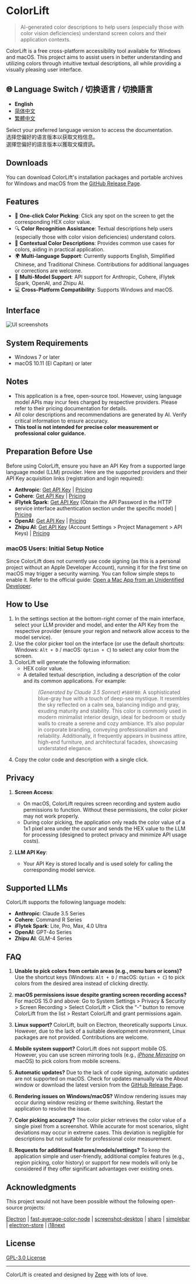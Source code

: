 # ColorLift

> AI-generated color descriptions to help users (especially those with color vision deficiencies) understand screen colors and their application contexts.

ColorLift is a free cross-platform accessibility tool available for Windows and macOS. This project aims to assist users in better understanding and utilizing colors through intuitive textual descriptions, all while providing a visually pleasing user interface.

## 🌐 Language Switch / 切换语言 / 切換語言

- **English**
- [简体中文](/README.md)
- [繁體中文](README_ZH-TW.md)

Select your preferred language version to access the documentation.  
选择您偏好的语言版本以获取文档信息。  
選擇您偏好的語言版本以獲取文檔資訊。

## Downloads

You can download ColorLift's installation packages and portable archives for Windows and macOS from the [GitHub Release Page](https://github.com/Reedo0910/ColorLift/releases).

## Features

- 🎨 **One-click Color Picking**: Click any spot on the screen to get the corresponding HEX color value.
- 🔍 **Color Recognition Assistance**: Textual descriptions help users (especially those with color vision deficiencies) understand colors.
- 🌈 **Contextual Color Descriptions**: Provides common use cases for colors, aiding in practical application.
- 🌍 **Multi-language Support**: Currently supports English, Simplified Chinese, and Traditional Chinese. Contributions for additional languages or corrections are welcome.
- 🤖 **Multi-Model Support**: API support for Anthropic, Cohere, iFlytek Spark, OpenAI, and Zhipu AI.
- 💻 **Cross-Platform Compatibility**: Supports Windows and macOS.

## Interface

![UI screenshots](images/promote_en.png)

## System Requirements

- Windows 7 or later
- macOS 10.11 (El Capitan) or later

## Notes

- This application is a free, open-source tool. However, using language model APIs may incur fees charged by respective providers. Please refer to their pricing documentation for details.
- All color descriptions and recommendations are generated by AI. Verify critical information to ensure accuracy.
- **This tool is not intended for precise color measurement or professional color guidance.**

## Preparation Before Use

Before using ColorLift, ensure you have an API Key from a supported large language model (LLM) provider. Here are the supported providers and their API Key acquisition links (registration and login required):

- **Anthropic**: [Get API Key](https://console.anthropic.com/dashboard) | [Pricing](https://www.anthropic.com/pricing#anthropic-api)
- **Cohere**: [Get API Key](https://dashboard.cohere.com/api-keys) | [Pricing](https://cohere.ai/pricing)
- **iFlytek Spark**: [Get API Key](https://console.xfyun.cn/services) (Obtain the API Password in the HTTP service interface authentication section under the specific model) | [Pricing](https://xinghuo.xfyun.cn/sparkapi?scr=price)
- **OpenAI**: [Get API Key](https://platform.openai.com/api-keys) | [Pricing](https://openai.com/api/pricing/)
- **Zhipu AI**: [Get API Key](https://open.bigmodel.cn/usercenter/proj-mgmt/apikeys) (Account Settings > Project Management > API Keys) | [Pricing](https://open.bigmodel.cn/pricing)

### macOS Users: Initial Setup Notice

Since ColorLift does not currently use code signing (as this is a personal project without an Apple Developer Account), running it for the first time on macOS may trigger a security warning. You can follow simple steps to enable it. Refer to the official guide: [Open a Mac App from an Unidentified Developer](https://support.apple.com/guide/mac-help/mh40616/mac).

## How to Use

1. In the settings section at the bottom-right corner of the main interface, select your LLM provider and model, and enter the API Key from the respective provider (ensure your region and network allow access to the model service).
2. Use the color picker tool on the interface (or use the default shortcuts: Windows: `Alt + D` / macOS: `Option + C`) to select any color from the screen.
3. ColorLift will generate the following information:
   - HEX color value.
   - A detailed textual description, including a description of the color and its common applications. For example:
     > *(Generated by Claude 3.5 Sonnet)*
     > `#5B8FB0`:
     > A sophisticated blue-gray hue with a touch of deep-sea mystique. It resembles the sky reflected on a calm sea, balancing indigo and gray, exuding maturity and stability. This color is commonly used in modern minimalist interior design, ideal for bedroom or study walls to create a serene and cozy ambiance. It’s also popular in corporate branding, conveying professionalism and reliability. Additionally, it frequently appears in business attire, high-end furniture, and architectural facades, showcasing understated elegance.
4. Copy the color code and description with a single click.

## Privacy

1. **Screen Access**:

   - On macOS, ColorLift requires screen recording and system audio permissions to function. Without these permissions, the color picker may not work properly.
   - During color picking, the application only reads the color value of a 1x1 pixel area under the cursor and sends the HEX value to the LLM for processing (designed to protect privacy and minimize API usage costs).

2. **LLM API Key**:

   - Your API Key is stored locally and is used solely for calling the corresponding model service.

## Supported LLMs

ColorLift supports the following language models:

- **Anthropic**: Claude 3.5 Series
- **Cohere**: Command R Series
- **iFlytek Spark**: Lite, Pro, Max, 4.0 Ultra
- **OpenAI**: GPT-4o Series
- **Zhipu AI**: GLM-4 Series

## FAQ

1. **Unable to pick colors from certain areas (e.g., menu bars or icons)?**
   Use the shortcut keys (Windows: `Alt + D` / macOS: `Option + C`) to pick colors from the desired area instead of clicking directly.

2. **macOS permissions issue despite granting screen recording access?**
   For macOS 15.0 and above: Go to System Settings > Privacy & Security > Screen Recording > Select ColorLift > Click the “-” button to remove ColorLift from the list > Restart ColorLift and grant permissions again.

3. **Linux support?**
   ColorLift, built on Electron, theoretically supports Linux. However, due to the lack of a suitable development environment, Linux packages are not provided. Contributions are welcome.

4. **Mobile system support?**
   ColorLift does not support mobile OS. However, you can use screen mirroring tools (e.g., *[iPhone Mirroring](https://support.apple.com/120421)* on macOS) to pick colors from mobile screens.

5. **Automatic updates?**
   Due to the lack of code signing, automatic updates are not supported on macOS. Check for updates manually via the About window or download the latest version from the [GitHub Release Page](https://github.com/Reedo0910/ColorLift/releases).

6. **Rendering issues on Windows/macOS?**
   Window rendering issues may occur during window resizing or theme switching. Restart the application to resolve the issue.

7. **Color picking accuracy?**
   The color picker retrieves the color value of a single pixel from a screenshot. While accurate for most scenarios, slight deviations may occur in extreme cases. This deviation is negligible for descriptions but not suitable for professional color measurement.

8. **Requests for additional features/models/settings?**
   To keep the application simple and user-friendly, additional complex features (e.g., region picking, color history) or support for new models will only be considered if they offer significant advantages over existing ones.

## Acknowledgments

This project would not have been possible without the following open-source projects:

[Electron](https://www.electronjs.org/) | [fast-average-color-node](https://github.com/fast-average-color/fast-average-color-node) | [screenshot-desktop](https://github.com/bencevans/screenshot-desktop) | [sharp](https://sharp.pixelplumbing.com/) | [simplebar](https://github.com/Grsmto/simplebar) | [electron-store](https://github.com/sindresorhus/electron-store) | [i18next](https://www.i18next.com/)

## License

[GPL-3.0 License](LICENSE)

---

ColorLift is created and designed by [Zeee](https://github.com/Reedo0910) with lots of love.

